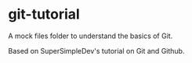 # git-tutorial

A mock files folder to understand the basics of Git.

Based on SuperSimpleDev's tutorial on Git and Github.
